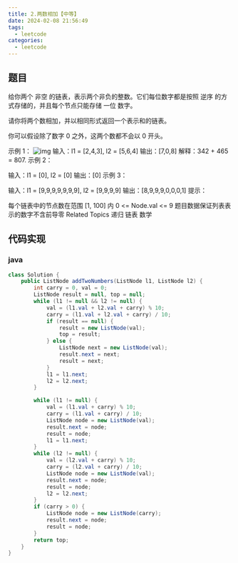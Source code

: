 ```yaml
---
title: 2.两数相加【中等】
date: 2024-02-08 21:56:49
tags:
  - leetcode
categories:
  - leetcode
---
```


## 题目

给你两个 非空 的链表，表示两个非负的整数。它们每位数字都是按照 逆序 的方式存储的，并且每个节点只能存储 一位 数字。

请你将两个数相加，并以相同形式返回一个表示和的链表。

你可以假设除了数字 0 之外，这两个数都不会以 0 开头。

示例 1： ![img](http://localhost:63342/markdownPreview/656424150/fileSchemeResource/5cb4f4750835a1e1d2275e6462aaee79-%E4%B8%A4%E6%95%B0%E7%9B%B8%E5%8A%A0.jpg?_ijt=642k9e1p0barlulpav50s3cr9o) 输入：l1 = [2,4,3], l2 = [5,6,4] 输出：[7,0,8] 解释：342 + 465 = 807. 示例 2：

输入：l1 = [0], l2 = [0] 输出：[0] 示例 3：

输入：l1 = [9,9,9,9,9,9,9], l2 = [9,9,9,9] 输出：[8,9,9,9,0,0,0,1] 提示：

每个链表中的节点数在范围 [1, 100] 内 0 <= Node.val <= 9 题目数据保证列表表示的数字不含前导零 Related Topics 递归 链表 数学

## 代码实现

### java

```java
class Solution {
    public ListNode addTwoNumbers(ListNode l1, ListNode l2) {
        int carry = 0, val = 0;
        ListNode result = null, top = null;
        while (l1 != null && l2 != null) {
            val = (l1.val + l2.val + carry) % 10;
            carry = (l1.val + l2.val + carry) / 10;
            if (result == null) {
                result = new ListNode(val);
                top = result;
            } else {
                ListNode next = new ListNode(val);
                result.next = next;
                result = next;
            }
            l1 = l1.next;
            l2 = l2.next;
        }

        while (l1 != null) {
            val = (l1.val + carry) % 10;
            carry = (l1.val + carry) / 10;
            ListNode node = new ListNode(val);
            result.next = node;
            result = node;
            l1 = l1.next;
        }
        while (l2 != null) {
            val = (l2.val + carry) % 10;
            carry = (l2.val + carry) / 10;
            ListNode node = new ListNode(val);
            result.next = node;
            result = node;
            l2 = l2.next;
        }
        if (carry > 0) {
            ListNode node = new ListNode(carry);
            result.next = node;
            result = node;
        }
        return top;
    }
}
```

